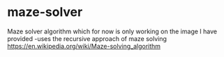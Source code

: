 # maze-solver
Maze solver algorithm which for now is only working on the image I have provided
-uses the recursive approach of maze solving  https://en.wikipedia.org/wiki/Maze-solving_algorithm
